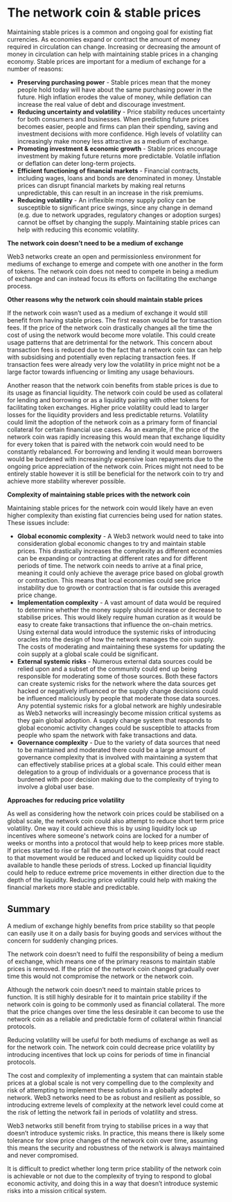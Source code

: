 # The network coin & stable prices

Maintaining stable prices is a common and ongoing goal for existing fiat currencies. As economies expand or contract the amount of money required in circulation can change. Increasing or decreasing the amount of money in circulation can help with maintaining stable prices in a changing economy. Stable prices are important for a medium of exchange for a number of reasons:

* **Preserving purchasing power** - Stable prices mean that the money people hold today will have about the same purchasing power in the future. High inflation erodes the value of money, while deflation can increase the real value of debt and discourage investment.
* **Reducing uncertainty and volatility** - Price stability reduces uncertainty for both consumers and businesses. When predicting future prices becomes easier, people and firms can plan their spending, saving and investment decisions with more confidence. High levels of volatility can increasingly make money less attractive as a medium of exchange.
* **Promoting investment & economic growth** - Stable prices encourage investment by making future returns more predictable. Volatile inflation or deflation can deter long-term projects.
* **Efficient functioning of financial markets** - Financial contracts, including wages, loans and bonds are denominated in money. Unstable prices can disrupt financial markets by making real returns unpredictable, this can result in an increase in the risk premiums.
* **Reducing volatility** - An inflexible money supply policy can be susceptible to significant price swings, since any change in demand (e.g. due to network upgrades, regulatory changes or adoption surges) cannot be offset by changing the supply. Maintaining stable prices can help with reducing this economic volatility.



**The network coin doesn’t need to be a medium of exchange**

Web3 networks create an open and permissionless environment for mediums of exchange to emerge and compete with one another in the form of tokens. The network coin does not need to compete in being a medium of exchange and can instead focus its efforts on facilitating the exchange process.



**Other reasons why the network coin should maintain stable prices**

If the network coin wasn’t used as a medium of exchange it would still benefit from having stable prices. The first reason would be for transaction fees. If the price of the network coin drastically changes all the time the cost of using the network would become more volatile. This could create usage patterns that are detrimental for the network. This concern about transaction fees is reduced due to the fact that a network coin tax can help with subsidising and potentially even replacing transaction fees. If transaction fees were already very low the volatility in price might not be a large factor towards influencing or limiting any usage behaviours.

Another reason that the network coin benefits from stable prices is due to its usage as financial liquidity. The network coin could be used as collateral for lending and borrowing or as a liquidity pairing with other tokens for facilitating token exchanges. Higher price volatility could lead to larger losses for the liquidity providers and less predictable returns. Volatility could limit the adoption of the network coin as a primary form of financial collateral for certain financial use cases. As an example, if the price of the network coin was rapidly increasing this would mean that exchange liquidity for every token that is paired with the network coin would need to be constantly rebalanced. For borrowing and lending it would mean borrowers would be burdened with increasingly expensive loan repayments due to the ongoing price appreciation of the network coin. Prices might not need to be entirely stable however it is still be beneficial for the network coin to try and achieve more stability wherever possible.



**Complexity of maintaining stable prices with the network coin**

Maintaining stable prices for the network coin would likely have an even higher complexity than existing fiat currencies being used for nation states. These issues include:

* **Global economic complexity** - A Web3 network would need to take into consideration global economic changes to try and maintain stable prices. This drastically increases the complexity as different economies can be expanding or contracting at different rates and for different periods of time. The network coin needs to arrive at a final price, meaning it could only achieve the average price based on global growth or contraction. This means that local economies could see price instability due to growth or contraction that is far outside this averaged price change.
* **Implementation complexity** - A vast amount of data would be required to determine whether the money supply should increase or decrease to stabilise prices. This would likely require human curation as it would be easy to create fake transactions that influence the on-chain metrics. Using external data would introduce the systemic risks of introducing oracles into the design of how the network manages the coin supply. The costs of moderating and maintaining these systems for updating the coin supply at a global scale could be significant.
* **External systemic risks** - Numerous external data sources could be relied upon and a subset of the community could end up being responsible for moderating some of those sources. Both these factors can create systemic risks for the network where the data sources get hacked or negatively influenced or the supply change decisions could be influenced maliciously by people that moderate those data sources. Any potential systemic risks for a global network are highly undesirable as Web3 networks will increasingly become mission critical systems as they gain global adoption. A supply change system that responds to global economic activity changes could be susceptible to attacks from people who spam the network with fake transactions and data.
* **Governance complexity** - Due to the variety of data sources that need to be maintained and moderated there could be a large amount of governance complexity that is involved with maintaining a system that can effectively stabilise prices at a global scale. This could either mean delegation to a group of individuals or a governance process that is burdened with poor decision making due to the complexity of trying to involve a global user base.



**Approaches for reducing price volatility**

As well as considering how the network coin prices could be stabilised on a global scale, the network coin could also attempt to reduce short term price volatility. One way it could achieve this is by using liquidity lock up incentives where someone's network coins are locked for a number of weeks or months into a protocol that would help to keep prices more stable. If prices started to rise or fall the amount of network coins that could react to that movement would be reduced and locked up liquidity could be available to handle these periods of stress. Locked up financial liquidity could help to reduce extreme price movements in either direction due to the depth of the liquidity. Reducing price volatility could help with making the financial markets more stable and predictable.



## **Summary**

A medium of exchange highly benefits from price stability so that people can easily use it on a daily basis for buying goods and services without the concern for suddenly changing prices.

The network coin doesn’t need to fulfil the responsibility of being a medium of exchange, which means one of the primary reasons to maintain stable prices is removed. If the price of the network coin changed gradually over time this would not compromise the network or the network coin.

Although the network coin doesn’t need to maintain stable prices to function. It is still highly desirable for it to maintain price stability if the network coin is going to be commonly used as financial collateral. The more that the price changes over time the less desirable it can become to use the network coin as a reliable and predictable form of collateral within financial protocols.

Reducing volatility will be useful for both mediums of exchange as well as for the network coin. The network coin could decrease price volatility by introducing incentives that lock up coins for periods of time in financial protocols.

The cost and complexity of implementing a system that can maintain stable prices at a global scale is not very compelling due to the complexity and risk of attempting to implement these solutions in a globally adopted network. Web3 networks need to be as robust and resilient as possible, so introducing extreme levels of complexity at the network level could come at the risk of letting the network fail in periods of volatility and stress.

Web3 networks still benefit from trying to stabilise prices in a way that doesn’t introduce systemic risks. In practice, this means there is likely some tolerance for slow price changes of the network coin over time, assuming this means the security and robustness of the network is always maintained and never compromised.

It is difficult to predict whether long term price stability of the network coin is achievable or not due to the complexity of trying to respond to global economic activity, and doing this in a way that doesn’t introduce systemic risks into a mission critical system.
